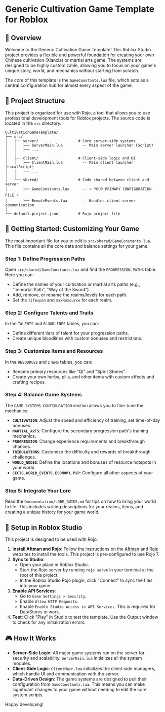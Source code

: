 # Generic Cultivation Game Template for Roblox

## 🌟 Overview

Welcome to the Generic Cultivation Game Template! This Roblox Studio project provides a flexible and powerful foundation for creating your own Chinese cultivation (Xianxia) or martial arts game. The systems are designed to be highly customizable, allowing you to focus on your game's unique story, world, and mechanics without starting from scratch.

The core of this template is the `GameConstants.lua` file, which acts as a central configuration hub for almost every aspect of the game.

## 📁 Project Structure

This project is organized for use with Rojo, a tool that allows you to use professional development tools for Roblox projects. The source code is located in the `src` directory.

```
CultivationGameTemplate/
├── src/
│   ├── server/                  # Core server-side systems
│   │   ├── ServerMain.lua         -- Main server launcher (Script)
│   │   ├── ...
│   │
│   ├── client/                  # Client-side logic and UI
│   │   ├── ClientMain.lua         -- Main client launcher (LocalScript)
│   │   └── ...
│   │
│   └── shared/                  # Code shared between client and server
│       ├── GameConstants.lua      -- ⭐ YOUR PRIMARY CONFIGURATION FILE ⭐
│       └── RemoteEvents.lua       -- Handles client-server communication
│
└── default.project.json         # Rojo project file
```

## 🚀 Getting Started: Customizing Your Game

The most important file for you to edit is `src/shared/GameConstants.lua`. This file contains all the core data and balance settings for your game.

### Step 1: Define Progression Paths

Open `src/shared/GameConstants.lua` and find the `PROGRESSION_PATHS` table. Here you can:
- Define the names of your cultivation or martial arts paths (e.g., "Immortal Path", "Way of the Sword").
- Add, remove, or rename the realms/levels for each path.
- Set the `lifespan` and `maxResource` for each realm.

### Step 2: Configure Talents and Traits

In the `TALENTS` and `BLOODLINES` tables, you can:
- Define different tiers of talent for your progression paths.
- Create unique bloodlines with custom bonuses and restrictions.

### Step 3: Customize Items and Resources

In the `RESOURCES` and `ITEMS` tables, you can:
- Rename primary resources like "Qi" and "Spirit Stones".
- Create your own herbs, pills, and other items with custom effects and crafting recipes.

### Step 4: Balance Game Systems

The `GAME SYSTEMS CONFIGURATION` section allows you to fine-tune the mechanics:
- **`CULTIVATION`**: Adjust the speed and efficiency of training, set time-of-day bonuses.
- **`MARTIAL_ARTS`**: Configure the secondary progression path's training mechanics.
- **`PROGRESSION`**: Change experience requirements and breakthrough chances.
- **`TRIBULATIONS`**: Customize the difficulty and rewards of breakthrough challenges.
- **`WORLD_NODES`**: Define the locations and bonuses of resource hotspots in your world.
- **`SECTS`**, **`WORLD_EVENTS`**, **`ECONOMY`**, **`PVP`**: Configure all other aspects of your game.

### Step 5: Integrate Your Lore

Read the `Documentation/LORE_GUIDE.md` for tips on how to bring your world to life. This includes writing descriptions for your realms, items, and creating a unique history for your game world.

## 🔧 Setup in Roblox Studio

This project is designed to be used with Rojo.

1.  **Install Aftman and Rojo**: Follow the instructions on the [Aftman](https://github.com/LPGhatguy/aftman) and [Rojo](https://rojo.space/docs/v7/getting-started/installation/) websites to install the tools. This project is pre-configured to use Rojo 7.
2.  **Sync to Studio**:
    -   Open your place in Roblox Studio.
    -   Start the Rojo server by running `rojo serve` in your terminal at the root of this project.
    -   In the Roblox Studio Rojo plugin, click "Connect" to sync the files into your game.
3.  **Enable API Services**:
    -   Go to `Game Settings > Security`.
    -   Enable `Allow HTTP Requests`.
    -   Enable `Enable Studio Access to API Services`. This is required for DataStores to work.
4.  **Test**: Click "Play" in Studio to test the template. Use the Output window to check for any initialization errors.

## 🎮 How It Works

-   **Server-Side Logic**: All major game systems run on the server for security and scalability. `ServerMain.lua` initializes all the system modules.
-   **Client-Side Logic**: `ClientMain.lua` initializes the client-side managers, which handle UI and communication with the server.
-   **Data-Driven Design**: The game systems are designed to pull their configuration from `GameConstants.lua`. This means you can make significant changes to your game without needing to edit the core system scripts.

Happy developing!
